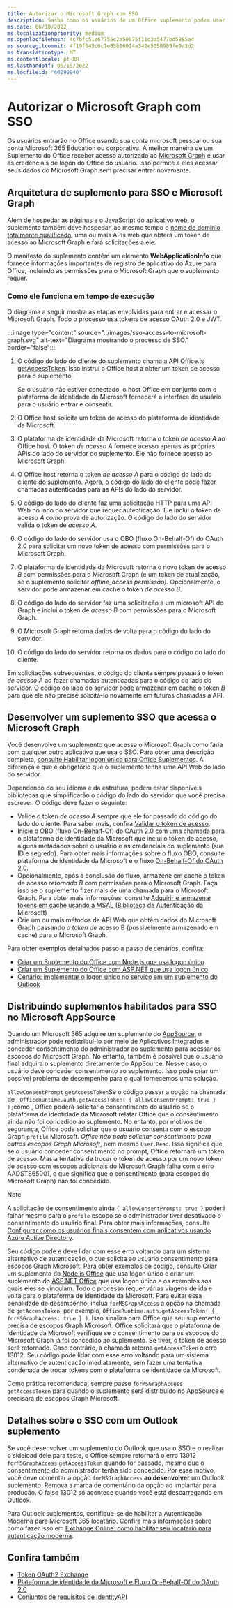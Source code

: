 ```yaml
---
title: Autorizar o Microsoft Graph com SSO
description: Saiba como os usuários de um Office suplemento podem usar o SSO (logon único) para buscar dados do Microsoft Graph.
ms.date: 06/10/2022
ms.localizationpriority: medium
ms.openlocfilehash: 4c7bfc51e67755c2a50875f11d3a5477bd5885a4
ms.sourcegitcommit: 4f19f645c6c1e85b16014a342e5058989fe9a3d2
ms.translationtype: MT
ms.contentlocale: pt-BR
ms.lasthandoff: 06/15/2022
ms.locfileid: "66090940"
---
```

# <a name="authorize-to-microsoft-graph-with-sso"></a>Autorizar o Microsoft Graph com SSO

Os usuários entrarão no Office usando sua conta microsoft pessoal ou sua conta Microsoft 365 Education ou corporativa. A melhor maneira de um Suplemento do Office receber acesso autorizado ao [Microsoft Graph](https://developer.microsoft.com/graph/docs) é usar as credenciais de logon do Office do usuário. Isso permite a eles acessar seus dados do Microsoft Graph sem precisar entrar novamente.

## <a name="add-in-architecture-for-sso-and-microsoft-graph"></a>Arquitetura de suplemento para SSO e Microsoft Graph

Além de hospedar as páginas e o JavaScript do aplicativo web, o suplemento também deve hospedar, ao mesmo tempo o [nome de domínio totalmente qualificado](/windows/desktop/DNS/f-gly#_dns_fully_qualified_domain_name_fqdn__gly), uma ou mais APIs web que obterá um token de acesso ao Microsoft Graph e fará solicitações a ele.

O manifesto do suplemento contém um elemento **WebApplicationInfo** que fornece informações importantes de registro de aplicativo do Azure para Office, incluindo as permissões para o Microsoft Graph que o suplemento requer.

### <a name="how-it-works-at-runtime"></a>Como ele funciona em tempo de execução

O diagrama a seguir mostra as etapas envolvidas para entrar e acessar o Microsoft Graph. Todo o processo usa tokens de acesso OAuth 2.0 e JWT.

:::image type="content" source="../images/sso-access-to-microsoft-graph.svg" alt-text="Diagrama mostrando o processo de SSO." border="false":::

1. O código do lado do cliente do suplemento chama a API Office.js [getAccessToken](/javascript/api/office-runtime/officeruntime.auth#office-runtime-officeruntime-auth-getaccesstoken-member(1)). Isso instrui o Office host a obter um token de acesso para o suplemento.

    Se o usuário não estiver conectado, o host Office em conjunto com o plataforma de identidade da Microsoft fornecerá a interface do usuário para o usuário entrar e consentir.

2. O Office host solicita um token de acesso do plataforma de identidade da Microsoft.
3. O plataforma de identidade da Microsoft retorna o token *de acesso A* ao Office host. O token *de acesso A* fornece acesso apenas às próprias APIs do lado do servidor do suplemento. Ele não fornece acesso ao Microsoft Graph.
4. O Office host retorna o token *de acesso A* para o código do lado do cliente do suplemento. Agora, o código do lado do cliente pode fazer chamadas autenticadas para as APIs do lado do servidor.
5. O código do lado do cliente faz uma solicitação HTTP para uma API Web no lado do servidor que requer autenticação. Ele inclui o token de acesso *A como* prova de autorização. O código do lado do servidor valida o token de *acesso A*.
6. O código do lado do servidor usa o OBO (fluxo On-Behalf-Of) do OAuth 2.0 para solicitar um novo token de acesso com permissões para o Microsoft Graph.
7. O plataforma de identidade da Microsoft retorna o novo token de acesso *B* com permissões para o Microsoft Graph (e um token de atualização, se o suplemento solicitar *offline_access permissão).* Opcionalmente, o servidor pode armazenar em cache o token *de acesso B*.
8. O código do lado do servidor faz uma solicitação a um microsoft API do Graph e inclui o token de *acesso B* com permissões para o Microsoft Graph.
9. O Microsoft Graph retorna dados de volta para o código do lado do servidor.
10. O código do lado do servidor retorna os dados para o código do lado do cliente.

Em solicitações subsequentes, o código do cliente sempre passará o token *de acesso A* ao fazer chamadas autenticadas para o código do lado do servidor. O código do lado do servidor pode armazenar em cache o token *B* para que ele não precise solicitá-lo novamente em futuras chamadas à API.

## <a name="develop-an-sso-add-in-that-accesses-microsoft-graph"></a>Desenvolver um suplemento SSO que acessa o Microsoft Graph

Você desenvolve um suplemento que acessa o Microsoft Graph como faria com qualquer outro aplicativo que usa o SSO. Para obter uma descrição completa, [consulte Habilitar logon único para Office Suplementos](../develop/sso-in-office-add-ins.md). A diferença é que é obrigatório que o suplemento tenha uma API Web do lado do servidor.

Dependendo do seu idioma e da estrutura, podem estar disponíveis bibliotecas que simplificarão o código do lado do servidor que você precisa escrever. O código deve fazer o seguinte:

* Valide o token *de acesso A* sempre que ele for passado do código do lado do cliente. Para saber mais, confira [Validar o token de acesso](sso-in-office-add-ins.md#pass-the-access-token-to-server-side-code).
* Inicie o OBO (fluxo On-Behalf-Of) do OAuth 2.0 com uma chamada para o plataforma de identidade da Microsoft que inclui o token de acesso, alguns metadados sobre o usuário e as credenciais do suplemento (sua ID e segredo). Para obter mais informações sobre o fluxo OBO, consulte plataforma de identidade da Microsoft e o fluxo [On-Behalf-Of do OAuth 2.0](/azure/active-directory/develop/v2-oauth2-on-behalf-of-flow).
* Opcionalmente, após a conclusão do fluxo, armazene em cache o token de acesso *retornado B* com permissões para o Microsoft Graph. Faça isso se o suplemento fizer mais de uma chamada para o Microsoft Graph. Para obter mais informações, consulte [Adquirir e armazenar tokens em cache usando a MSAL (Biblioteca](/azure/active-directory/develop/msal-acquire-cache-tokens) de Autenticação da Microsoft)
* Crie um ou mais métodos de API Web que obtêm dados do Microsoft Graph passando *o token de* acesso B (possivelmente armazenado em cache) para o Microsoft Graph.

Para obter exemplos detalhados passo a passo de cenários, confira:

* [Criar um Suplemento do Office com Node.js que usa logon único](create-sso-office-add-ins-nodejs.md)
* [Criar um Suplemento do Office com ASP.NET que usa logon único](create-sso-office-add-ins-aspnet.md)
* [Cenário: implementar o logon único no serviço em um suplemento do Outlook](../outlook/implement-sso-in-outlook-add-in.md)

## <a name="distributing-sso-enabled-add-ins-in-microsoft-appsource"></a>Distribuindo suplementos habilitados para SSO no Microsoft AppSource

Quando um Microsoft 365 adquire um suplemento do [AppSource](https://appsource.microsoft.com), o administrador pode redistribuí-lo por meio de Aplicativos Integrados [](/microsoft-365/admin/manage/test-and-deploy-microsoft-365-apps) e conceder consentimento do administrador ao suplemento para acessar os escopos do Microsoft Graph. No entanto, também é possível que o usuário final adquira o suplemento diretamente do AppSource. Nesse caso, o usuário deve conceder consentimento ao suplemento. Isso pode criar um possível problema de desempenho para o qual fornecemos uma solução.

`allowConsentPrompt` `getAccessToken`Se o código passar a opção na chamada de , `OfficeRuntime.auth.getAccessToken( { allowConsentPrompt: true } );`como , Office poderá solicitar o consentimento do usuário se o plataforma de identidade da Microsoft relatar Office que o consentimento ainda não foi concedido ao suplemento. No entanto, por motivos de segurança, Office pode solicitar que o usuário consenta com o escopo Graph `profile` Microsoft. *Office não pode solicitar consentimento para outros escopos Graph Microsoft*, nem mesmo `User.Read`. Isso significa que, se o usuário conceder consentimento no prompt, Office retornará um token de acesso. Mas a tentativa de trocar o token de acesso por um novo token de acesso com escopos adicionais do Microsoft Graph falha com o erro AADSTS65001, o que significa que o consentimento (para escopos do Microsoft Graph) não foi concedido.

> [!NOTE]
> A solicitação de consentimento ainda `{ allowConsentPrompt: true }` poderá falhar mesmo para o `profile` escopo se o administrador tiver desativado o consentimento do usuário final. Para obter mais informações, consulte [Configurar como os usuários finais consentem com aplicativos usando Azure Active Directory](/azure/active-directory/manage-apps/configure-user-consent).

Seu código pode e deve lidar com esse erro voltando para um sistema alternativo de autenticação, o que solicita ao usuário consentimento para escopos Graph Microsoft. Para obter exemplos de código, consulte Criar um suplemento do [Node.js Office](create-sso-office-add-ins-nodejs.md) que usa logon único e criar um suplemento do [ASP.NET Office](create-sso-office-add-ins-aspnet.md) que usa logon único e os exemplos aos quais eles se vinculam. Todo o processo requer várias viagens de ida e volta para o plataforma de identidade da Microsoft. Para evitar essa penalidade de desempenho, inclua `forMSGraphAccess` a opção na chamada de `getAccessToken`; por exemplo, `OfficeRuntime.auth.getAccessToken( { forMSGraphAccess: true } )`. Isso sinaliza para Office que seu suplemento precisa de escopos Graph Microsoft. Office solicitará que o plataforma de identidade da Microsoft verifique se o consentimento para os escopos do Microsoft Graph já foi concedido ao suplemento. Se tiver, o token de acesso será retornado. Caso contrário, a chamada retorna `getAccessToken` o erro 13012. Seu código pode lidar com esse erro voltando para um sistema alternativo de autenticação imediatamente, sem fazer uma tentativa condenada de trocar tokens com o plataforma de identidade da Microsoft.

Como prática recomendada, sempre passe `forMSGraphAccess` `getAccessToken` para quando o suplemento será distribuído no AppSource e precisará de escopos Graph Microsoft.

## <a name="details-on-sso-with-an-outlook-add-in"></a>Detalhes sobre o SSO com um Outlook suplemento

Se você desenvolver um suplemento do Outlook que usa o SSO e o realizar o sideload dele para teste, o Office sempre retornará o erro  13012 `forMSGraphAccess` `getAccessToken` quando for passado, mesmo que o consentimento do administrador tenha sido concedido. Por esse motivo, você deve comentar a opção `forMSGraphAccess` **ao desenvolver** um Outlook suplemento. Remova a marca de comentário da opção ao implantar para produção. O falso 13012 só acontece quando você está descarregando em Outlook.

Para Outlook suplementos, certifique-se de habilitar a Autenticação Moderna para Microsoft 365 locatário. Confira mais informações sobre como fazer isso em [Exchange Online: como habilitar seu locatário para autenticação moderna](https://social.technet.microsoft.com/wiki/contents/articles/32711.exchange-online-how-to-enable-your-tenant-for-modern-authentication.aspx).

## <a name="see-also"></a>Confira também

* [Token OAuth2 Exchange](https://tools.ietf.org/html/draft-ietf-oauth-token-exchange-02)
* [Plataforma de identidade da Microsoft e Fluxo On-Behalf-Of do OAuth 2.0](/azure/active-directory/develop/v2-oauth2-on-behalf-of-flow)
* [Conjuntos de requisitos de IdentityAPI](/javascript/api/requirement-sets/common/identity-api-requirement-sets)
